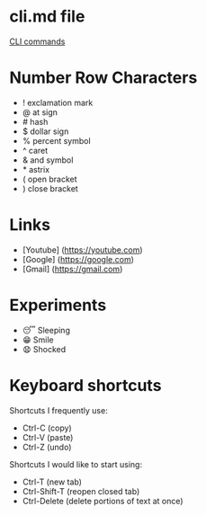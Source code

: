 # cli.md file
[CLI commands](docs/cli.md)

# Number Row Characters
+ ! exclamation mark
+ @ at sign
+ \# hash
+ $ dollar sign
+ % percent symbol
+ ^ caret
+ & and symbol
+ \* astrix
+ ( open bracket
+ ) close bracket
# Links
+ [Youtube] (https://youtube.com)
+ [Google] (https://google.com)
+ [Gmail] (https://gmail.com)
# Experiments
+ :sleeping: Sleeping
+ :grin: Smile
+ :anguished: Shocked
# Keyboard shortcuts
Shortcuts I frequently use: 
- Ctrl-C (copy)
- Ctrl-V (paste)
- Ctrl-Z (undo)

Shortcuts I would like to start using: 
- Ctrl-T (new tab)
- Ctrl-Shift-T (reopen closed tab)
- Ctrl-Delete (delete portions of text at once)
